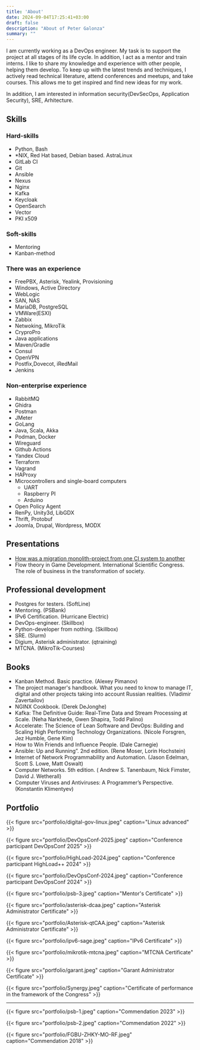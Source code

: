 ```yaml
---
title: 'About'
date: 2024-09-04T17:25:41+03:00
draft: false
description: "About of Peter Galonza"
summary: ""
---
```


I am currently working as a DevOps engineer. My task is to support the project at all stages of its life cycle. In addition, I act as a mentor and train interns. I like to share my knowledge and experience with other people, helping them develop. To keep up with the latest trends and techniques, I actively read technical literature, attend conferences and meetups, and take courses. This allows me to get inspired and find new ideas for my work.

In addition, I am interested in information security(DevSecOps, Application Security), SRE, Arhitecture.

## Skills

### Hard-skills

- Python, Bash
- *NIX, Red Hat based, Debian based. AstraLinux
- GitLab CI
- Git
- Ansible
- Nexus
- Nginx
- Kafka
- Keycloak
- OpenSearch
- Vector
- PKI x509

### Soft-skills
- Mentoring
- Kanban-method

### There was an experience

- FreePBX, Asterisk, Yealink, Provisioning
- Windows, Active Directory
- WebLogic
- SAN, NAS
- MariaDB, PostgreSQL
- VMWare(ESXI)
- Zabbix
- Netwoking, MikroTik
- CryproPro
- Java applications
- Maven/Gradle
- Consul
- OpenVPN
- Postfix,Dovecot, iRedMail
- Jenkins

### Non-enterprise experience

- RabbitMQ
- Ghidra
- Postman
- JMeter
- GoLang
- Java, Scala, Akka
- Podman, Docker
- Wireguard
- Github Actions
- Yandex Cloud
- Terraform
- Vagrand
- HAProxy
- Мicrocontrollers and single-board computers
    - UART
    - Raspberry PI
    - Arduino
- Open Policy Agent
- RenPy, Unity3d, LibGDX
- Thrift, Protobuf
- Joomla, Drupal, Wordpress, MODX

## Presentations

- [How was a migration monolith-project from one CI system to another](https://rutube.ru/video/0753e70d163073e9d6c16b1bef8af9ee/)
- Flow theory in Game Development. International Scientific Congress. The role of business in the transformation of society.

## Professional development

- Postgres for testers. (SoftLine)
- Mentoring. (PSBank)
- IPv6 Certification. (Hurricane Electric)
- DevOps-engineer. (Skillbox)
- Python-developer from nothing. (Skillbox)
- SRE. (Slurm)
- Digium, Asterisk administrator. (qtraining)
- MTCNA. (MikroTik-Courses)

## Books

- Kanban Method. Basic practice. (Alexey Pimanov)
- The project manager's handbook. What you need to know to manage IT, digital and other projects taking into account Russian realities. (Vladimir Zavertailov)
- NGINX Cookbook. (Derek DeJonghe)
- Kafka: The Definitive Guide: Real-Time Data and Stream Processing at Scale. (Neha Narkhede, Gwen Shapira, Todd Palino)
- Accelerate: The Science of Lean Software and DevOps: Building and Scaling High Performing Technology Organizations. (Nicole Forsgren, Jez Humble, Gene Kim)
- How to Win Friends and Influence People. (Dale Carnegie)
- Ansible: Up and Running”. 2nd edition. (Rene Moser, Lorin Hochstein)
- Internet of Network Programmability and Automation. (Jason Edelman, Scott S. Lowe, Matt Oswalt)
- Computer Networks. 5th edition. ( Andrew S. Tanenbaum, Nick Fimster, David J. Wetherall)
- Computer Viruses and Antiviruses: A Programmer’s Perspective. (Konstantin Klimentyev)

## Portfolio

{{< figure
    src="portfolio/digital-gov-linux.jpeg"
    caption="Linux advanced"
    >}}

{{< figure
    src="portfolio/DevOpsConf-2025.jpeg"
    caption="Conference participant DevOpsConf 2025"
    >}}

{{< figure
    src="portfolio/HighLoad-2024.jpeg"
    caption="Conference participant HighLoad++ 2024"
    >}}

{{< figure
    src="portfolio/DevOpsConf-2024.jpeg"
    caption="Conference participant DevOpsConf 2024"
    >}}

{{< figure
    src="portfolio/psb-3.jpeg"
    caption="Mentor's Certificate"
    >}}

{{< figure
    src="portfolio/asterisk-dcaa.jpeg"
    caption="Asterisk Administrator Certificate"
    >}}

{{< figure
    src="portfolio/Asterisk-qtCAA.jpeg"
    caption="Asterisk Administrator Certificate"
    >}}

{{< figure
    src="portfolio/ipv6-sage.jpeg"
    caption="IPv6 Certificate"
    >}}

{{< figure
    src="portfolio/mikrotik-mtcna.jpeg"
    caption="MTCNA Certificate"
    >}}

{{< figure
    src="portfolio/garant.jpeg"
    caption="Garant Administrator Certificate"
    >}}

{{< figure
    src="portfolio/Synergy.jpeg"
    caption="Certificate of performance in the framework of the Congress"
    >}}

---

{{< figure
    src="portfolio/psb-1.jpeg"
    caption="Сommendation 2023"
    >}}

{{< figure
    src="portfolio/psb-2.jpeg"
    caption="Сommendation 2022"
    >}}

{{< figure
    src="portfolio/FGBU-ZHKY-MO-RF.jpeg"
    caption="Сommendation 2018"
    >}}
